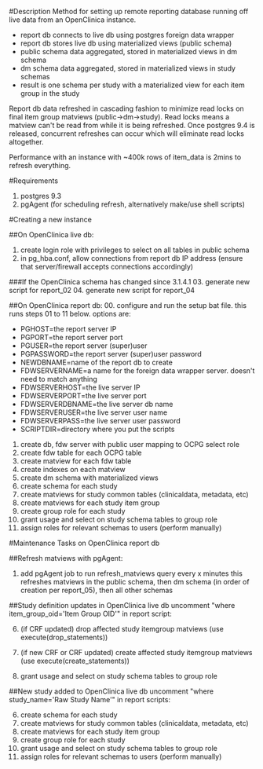 #Description
Method for setting up remote reporting database running off live data from an OpenClinica instance.
* report db connects to live db using postgres foreign data wrapper
* report db stores live db using materialized views (public schema)
* public schema data aggregated, stored in materialized views in dm schema
* dm schema data aggregated, stored in materialized views in study schemas
* result is one schema per study with a materialized view for each item group in the study

Report db data refreshed in cascading fashion to minimize read locks on final item group matviews (public->dm->study). Read locks means a matview can't be read from while it is being refreshed. Once postgres 9.4 is released, concurrent refreshes can occur which will eliminate read locks altogether.

Performance with an instance with ~400k rows of item_data is 2mins to refresh everything.

#Requirements
01. postgres 9.3
02. pgAgent (for scheduling refresh, alternatively make/use shell scripts)

#Creating a new instance

##On OpenClinica live db:
01. create login role with privileges to select on all tables in public schema
02. in pg_hba.conf, allow connections from report db IP address
    (ensure that server/firewall accepts connections accordingly)

###If the OpenClinica schema has changed since 3.1.4.1
03. generate new script for report_02
04. generate new script for report_04

##On OpenClinica report db:
00. configure and run the setup bat file. this runs steps 01 to 11 below. options are:

* PGHOST=the report server IP
* PGPORT=the report server port
* PGUSER=the report server (super)user
* PGPASSWORD=the report server (super)user password
* NEWDBNAME=name of the report db to create
* FDWSERVERNAME=a name for the foreign data wrapper server. doesn't need to match anything
* FDWSERVERHOST=the live server IP
* FDWSERVERPORT=the live server port
* FDWSERVERDBNAME=the live server db name
* FDWSERVERUSER=the live server user name
* FDWSERVERPASS=the live server user password
* SCRIPTDIR=directory where you put the scripts


01. create db, fdw server with public user mapping to OCPG select role
02. create fdw table for each OCPG table
03. create matview for each fdw table
04. create indexes on each matview
05. create dm schema with materialized views
06. create schema for each study
07. create matviews for study common tables (clinicaldata, metadata, etc)
08. create matviews for each study item group
09. create group role for each study
10. grant usage and select on study schema tables to group role
11. assign roles for relevant schemas to users (perform manually)

#Maintenance Tasks on OpenClinica report db

##Refresh matviews with pgAgent:
01. add pgAgent job to run refresh_matviews query every x minutes
    this refreshes matviews in the public schema, 
    then dm schema (in order of creation per report_05), then all other schemas

##Study definition updates in OpenClinica live db
uncomment "where item_group_oid='Item Group OID'" in report script:

06. (if CRF updated) drop affected study itemgroup matviews (use execute(drop_statements))
06. (if new CRF or CRF updated) create affected study itemgroup matviews (use execute(create_statements))

10. grant usage and select on study schema tables to group role

##New study added to OpenClinica live db
uncomment "where study_name='Raw Study Name'" in report scripts:

06. create schema for each study
07. create matviews for study common tables (clinicaldata, metadata, etc)
08. create matviews for each study item group
09. create group role for each study
10. grant usage and select on study schema tables to group role
11. assign roles for relevant schemas to users (perform manually)